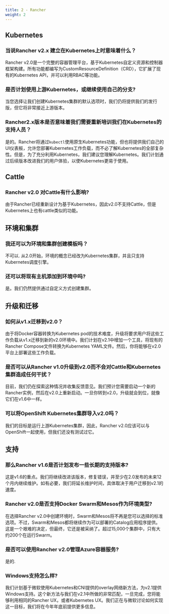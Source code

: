 ```yaml
---
title: 2 - Rancher
weight: 2
---
```

## Kubernetes

### 当说Rancher v2.x 建立在Kubernetes上时意味着什么？

Rancher v2.0是一个完整的容器管理平台，基于Kubernetes自定义资源和控制器框架构建。所有功能都编写为CustomResourceDefinition（CRD），它扩展了现有的Kubernetes API，并可以利用RBAC等功能。

### 是否计划使用上游Kubernetes，或继续使用自己的分支?

当您选择让我们创建Kubernetes集群的默认选项时，我们仍将提供我们的发行版，但它将非常接近上游版本。

### Rancher2.x版本是否意味着我们需要重新培训我们在Kubernetes的支持人员？

是的。Rancher将通过`kubectl`使用原生Kubernetes功能，但也将提供我们自己的UI仪表板，允许您部署Kubernetes工作负载，而不必了解Kubernetes的全部复杂性。但是，为了充分利用Kubernetes，我们建议您理解Kubernetes。我们计划通过后续版本改进我们的用户体验，以使Kubernetes更易于使用。

## Cattle

### Rancher v2.0 对Cattle有什么影响?

由于Rancher已经重新设计为基于Kubernetes，因此v2.0不支持Cattle，但是Kubernetes上也有cattle类似的功能。

## 环境和集群

### 我还可以为环境和集群创建模板吗？

不可以. 从2.0开始，环境的概念已经改为Kubernetes集群，并且只支持Kubernetes调度引擎。

### 还可以将现有主机添加到环境中吗?

是。我们仍然提供通过自定义方式创建集群。

## 升级和迁移

### 如何从v1.x迁移到v2.0？

由于将Docker容器转换为Kubernetes pod的技术难度，升级将要求用户将这些工作负载从v1.x迁移到新的v2.0环境中。我们计划在v2.1中增加一个工具，将现有的Rancher Compose文件转换为Kubernetes YAML文件。然后，你将能够在v2.0平台上部署这些工作负载。

### 是否可以从Rancher v1.0升级到v2.0而不会对Cattle和Kubernetes集群造成任何干扰？

目前，我们仍在探索这种情况并收集反馈意见。我们预计您需要启动一个新的Rancher实例，然后在v2.0上重新启动。一旦你转到v2.0，升级就会到位，就像它们在v1.6中一样。

### 可以将OpenShift Kubernetes集群导入v2.0吗？

我们的目标是运行上游Kubernetes集群，因此，Rancher v2.0应该可以与OpenShift一起使用，但我们还没有测试过它。

## 支持

### 那么Rancher v1.6是否计划发布一些长期的支持版本?

这是v1.6的重点。我们将继续改进该版本，修复错误，并至少在2.0发布的未来12个月内继续维护。如有必要，我们将延长维护时间，具体取决于用户迁移到v2.1的速度。

### Rancher v2.0是否支持Docker Swarm和Mesos作为环境类型?

在选择Rancher v2.0中创建环境时，Swarm和Mesos将不再是您可以选择的标准选项。不过，Swarm和Mesos都将继续作为可以部署的Catalog应用程序提供。这是一个艰难的决定，但最终，它还是被采纳了。超过15,000个集群中，只有大约200个在运行Swarm。

### 是否可以使用Rancher v2.0管理Azure容器服务?

是的.

### Windows支持怎么样?

 我们计划基于微软使用Kubernetes和CNI提供的overlay网络新方法，为v2.1提供Windows支持。这个新方法与我们在v2.1中所做的非常匹配，一旦完成，您将能够利用相同的Rancher UX，或者Kubernetes UX。我们正在与微软讨论如何实现这一目标，我们将在今年年底前提供更多信息。
